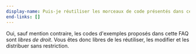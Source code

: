 ```yaml
---
display-name: Puis-je réutiliser les morceaux de code présentés dans cette FAQ ?
end-links: []
---
```

Oui, sauf mention contraire, les codes d'exemples proposés dans cette FAQ sont *libres de droit*. Vous êtes donc libres de les réutiliser, les modifier et les distribuer sans restriction.

